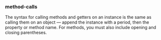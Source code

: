 ### method-calls

The syntax for calling methods and getters on an instance is the same as calling them on an object 
— append the instance with a period, then the property or method name. 
For methods, you must also include opening and closing parentheses.

